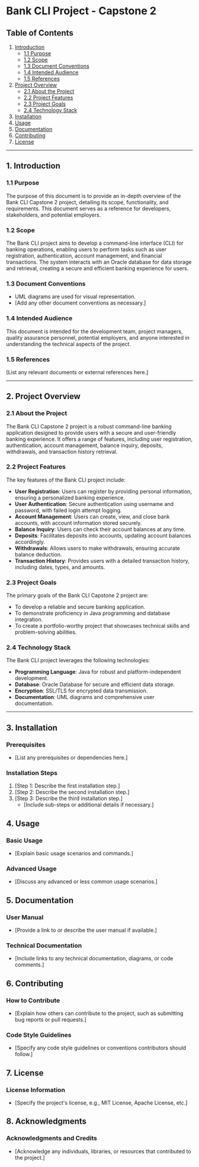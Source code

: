 # Bank CLI Project - Capstone 2

## Table of Contents
1. [Introduction](#1-introduction)
   - [1.1 Purpose](#11-purpose)
   - [1.2 Scope](#12-scope)
   - [1.3 Document Conventions](#13-document-conventions)
   - [1.4 Intended Audience](#14-intended-audience)
   - [1.5 References](#15-references)
2. [Project Overview](#2-project-overview)
   - [2.1 About the Project](#21-about-the-project)
   - [2.2 Project Features](#22-project-features)
   - [2.3 Project Goals](#23-project-goals)
   - [2.4 Technology Stack](#24-technology-stack)
3. [Installation](#3-installation)
4. [Usage](#4-usage)
5. [Documentation](#5-documentation)
6. [Contributing](#6-contributing)
7. [License](#7-license)

---

## 1. Introduction

### 1.1 Purpose
The purpose of this document is to provide an in-depth overview of the Bank CLI Capstone 2 project, detailing its scope, functionality, and requirements. This document serves as a reference for developers, stakeholders, and potential employers.

### 1.2 Scope
The Bank CLI project aims to develop a command-line interface (CLI) for banking operations, enabling users to perform tasks such as user registration, authentication, account management, and financial transactions. The system interacts with an Oracle database for data storage and retrieval, creating a secure and efficient banking experience for users.

### 1.3 Document Conventions
- UML diagrams are used for visual representation.
- [Add any other document conventions as necessary.]

### 1.4 Intended Audience
This document is intended for the development team, project managers, quality assurance personnel, potential employers, and anyone interested in understanding the technical aspects of the project.

### 1.5 References
[List any relevant documents or external references here.]

---

## 2. Project Overview

### 2.1 About the Project
The Bank CLI Capstone 2 project is a robust command-line banking application designed to provide users with a secure and user-friendly banking experience. It offers a range of features, including user registration, authentication, account management, balance inquiry, deposits, withdrawals, and transaction history retrieval.

### 2.2 Project Features
The key features of the Bank CLI project include:
- **User Registration**: Users can register by providing personal information, ensuring a personalized banking experience.
- **User Authentication**: Secure authentication using username and password, with failed login attempt logging.
- **Account Management**: Users can create, view, and close bank accounts, with account information stored securely.
- **Balance Inquiry**: Users can check their account balances at any time.
- **Deposits**: Facilitates deposits into accounts, updating account balances accordingly.
- **Withdrawals**: Allows users to make withdrawals, ensuring accurate balance deduction.
- **Transaction History**: Provides users with a detailed transaction history, including dates, types, and amounts.

### 2.3 Project Goals
The primary goals of the Bank CLI Capstone 2 project are:
- To develop a reliable and secure banking application.
- To demonstrate proficiency in Java programming and database integration.
- To create a portfolio-worthy project that showcases technical skills and problem-solving abilities.

### 2.4 Technology Stack
The Bank CLI project leverages the following technologies:
- **Programming Language**: Java for robust and platform-independent development.
- **Database**: Oracle Database for secure and efficient data storage.
- **Encryption**: SSL/TLS for encrypted data transmission.
- **Documentation**: UML diagrams and comprehensive user documentation.

---

## 3. Installation

### Prerequisites
- [List any prerequisites or dependencies here.]

### Installation Steps
1. [Step 1: Describe the first installation step.]
2. [Step 2: Describe the second installation step.]
3. [Step 3: Describe the third installation step.]
   - [Include sub-steps or additional details if necessary.]

## 4. Usage

### Basic Usage
- [Explain basic usage scenarios and commands.]

### Advanced Usage
- [Discuss any advanced or less common usage scenarios.]

## 5. Documentation

### User Manual
- [Provide a link to or describe the user manual if available.]

### Technical Documentation
- [Include links to any technical documentation, diagrams, or code comments.]

## 6. Contributing

### How to Contribute
- [Explain how others can contribute to the project, such as submitting bug reports or pull requests.]

### Code Style Guidelines
- [Specify any code style guidelines or conventions contributors should follow.]

## 7. License

### License Information
- [Specify the project's license, e.g., MIT License, Apache License, etc.]

## 8. Acknowledgments

### Acknowledgments and Credits
- [Acknowledge any individuals, libraries, or resources that contributed to the project.]
